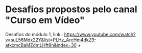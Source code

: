 # Desafios propostos pelo canal "Curso em Vídeo" 

Desafios do módulo 1, link : https://www.youtube.com/watch?v=suL56Mdx22Y&list=PLHz_AreHm4dkZ9-atkcmcBaMZdmLHft8n&index=30 + 

